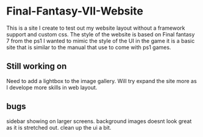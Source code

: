 # Final-Fantasy-VII-Website

This is a site I create to test out my website layout without a framework support and custom css.
The style of the website is based on Final fantasy 7 from the ps1 I wanted to mimic the style of the UI in the game it is a basic site that is similar to the manual that use to come with ps1 games.


## Still working on
Need to add a lightbox to the image gallery.
Will try expand the site more as I develope more skills in web layout.

## bugs
sidebar showing on larger screens. 
background images doesnt look great as it is stretched out. 
clean up the ui a bit. 
